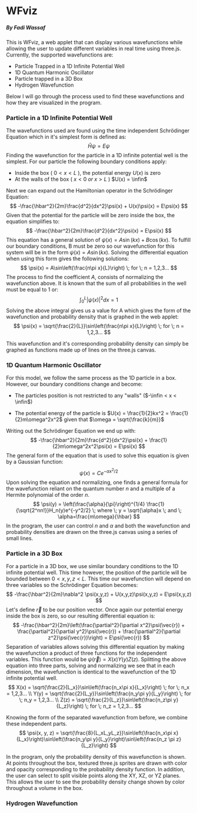 # WFviz

##### By Fadi Wassaf

This is WFviz, a web applet that can display various wavefunctions while allowing the user to update different variables in real time using three.js. Currently, the supported wavefunctions are:

- Particle Trapped in a 1D Infinite Potential Well
- 1D Quantum Harmonic Oscillator
- Particle trapped in a 3D Box
- Hydrogen Wavefunction

Below I will go through the process used to find these wavefunctions and how they are visualized in the program.

### Particle in a 1D Infinite Potential Well

The wavefunctions used are found using the time independent Schrödinger Equation which in it's simplest form is defined as:
$$
\hat H\psi= E\psi
$$
Finding the wavefunction for the particle in a 1D infinite potential well is the simplest. For our particle the following boundary conditions apply:

- Inside the box ( $0 < x < L$ ), the potential energy $U(x)$ is zero
- At the walls of the box ( $x<0 \; or \; x>L$ )  $U(x) = \infin$

Next we can expand out the Hamiltonian operator in the Schrödinger Equation:
$$
-\frac{\hbar^2}{2m}\frac{d^2}{dx^2}\psi(x) + U(x)\psi(x) = E\psi(x)
$$
Given that the potential for the particle will be zero inside the box, the equation simplifies to:
$$
-\frac{\hbar^2}{2m}\frac{d^2}{dx^2}\psi(x) = E\psi(x)
$$
This equation has a general solution of $\psi(x) = A\sin(kx) + B\cos(kx)$. To fulfill our boundary conditions, B must be zero so our wavefunction for this system will be in the form $\psi(x) = A\sin(kx)$. Solving the differential equation when using this form gives the following solutions:
$$
\psi(x) = A\sin\left(\frac{n\pi x}{L}\right) \; for \; n = 1,2,3...
$$
The process to find the coefficient $A$, consists of normalizing the wavefunction above. It is known that the sum of all probabilities in the well must be equal to 1 or:
$$
\int_0^L |\psi(x)|^2 dx = 1
$$
Solving the above integral gives us a value for A which gives the form of the wavefunction and probability density that is graphed in the web applet:
$$
\psi(x) = \sqrt{\frac{2}{L}}\sin\left(\frac{n\pi x}{L}\right) \; for \; n = 1,2,3...
$$

This wavefunction and it's corresponding probability density can simply be graphed as functions made up of lines on the three.js canvas.

### 1D Quantum Harmonic Oscillator

For this model, we follow the same process as the 1D particle in a box. However, our boundary conditions change and become:

- The particles position is not restricted to any "walls" ($-\infin < x < \infin$)

- The potential energy of the particle is $U(x) = \frac{1}{2}kx^2 = \frac{1}{2}m\omega^2x^2$ given that $\omega = \sqrt{\frac{k}{m}}$

Writing out the Schrödinger Equation we end up with:
$$
-\frac{\hbar^2}{2m}\frac{d^2}{dx^2}\psi(x) +  \frac{1}{2}m\omega^2x^2\psi(x) = E\psi(x)
$$
The general form of the equation that is used to solve this equation is given by a Gaussian function:
$$
\psi(x) = Ce^{-\alpha x^2/2}
$$
Upon solving the equation and normalizing, one finds a general formula for the wavefunction reliant on the quantum number $n$ and a multiple of a Hermite polynomial of the order $n$.
$$
\psi(y) = \left(\frac{\alpha}{\pi}\right)^{1/4} \frac{1}{\sqrt{2^nn!}}H_n(y)e^{-y^2/2} \; where \; y = \sqrt{\alpha}x \; and \; \alpha=\frac{m\omega}{\hbar}
$$
In the program, the user can control $n$ and $\alpha$ and both the wavefunction and probability densities are drawn on the three.js canvas using a series of small lines. 

### Particle in a 3D Box

For a particle in a 3D box, we use similar boundary conditions to the 1D infinite potential well. This time however, the position of the particle will be bounded between $0 < x, y, z < L$. This time our wavefunction will depend on three variables so the Schrödinger Equation becomes:
$$
-\frac{\hbar^2}{2m}\nabla^2 \psi(x,y,z) + U(x,y,z)\psi(x,y,z) = E\psi(x,y,z)
$$
Let's define $\vec{r}$ to be our position vector. Once again our potential energy inside the box is zero, so our resulting differential equation is:
$$
-\frac{\hbar^2}{2m}\left(\frac{\partial^2}{\partial x^2}\psi(\vec{r}) + \frac{\partial^2}{\partial y^2}\psi(\vec{r}) + \frac{\partial^2}{\partial z^2}\psi(\vec{r})\right) = E\psi(\vec{r})
$$
Separation of variables allows solving this differential equation by making the wavefunction a product of three functions for the independent variables. This function would be $\psi(\vec{r}) = X(x)Y(y)Z(z)$. Splitting the above equation into three parts, solving and normalizing we see that in each dimension, the wavefunction is identical to the wavefunction of the 1D infinite potential well.
$$
X(x) = \sqrt{\frac{2}{L_x}}\sin\left(\frac{n_x\pi x}{L_x}\right) \; for \; n_x = 1,2,3... \\
Y(y) = \sqrt{\frac{2}{L_y}}\sin\left(\frac{n_y\pi y}{L_y}\right) \; for \; n_y = 1,2,3... \\
Z(z) = \sqrt{\frac{2}{L_z}}\sin\left(\frac{n_z\pi y}{L_z}\right) \; for \; n_z = 1,2,3... 
$$

Knowing the form of the separated wavefunction from before, we combine these independent parts.
$$
\psi(x, y, z) = \sqrt{\frac{8}{L_xL_yL_z}}\sin\left(\frac{n_x\pi x}{L_x}\right)\sin\left(\frac{n_y\pi y}{L_y}\right)\sin\left(\frac{n_z \pi z}{L_z}\right)
$$

In the program, only the probability density of this wavefunction is shown. At points throughout the box, textured three.js sprites are drawn with color and opacity corresponding to the probability density function. In addition, the user can select to split visible points along the XY, XZ, or YZ planes. This allows the user to see the probability density change shown by color throughout a volume in the box. 

### Hydrogen Wavefunction


